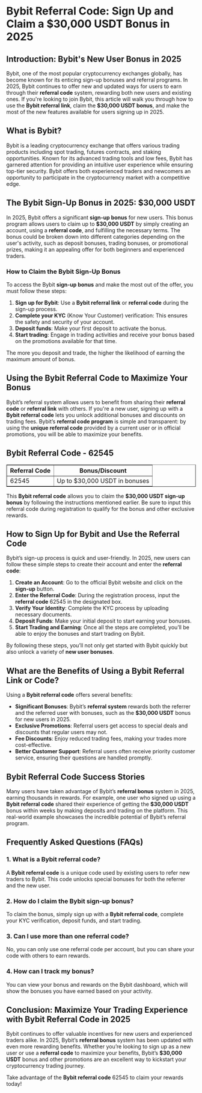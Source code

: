 <h1>Bybit Referral Code: Sign Up and Claim a $30,000 USDT Bonus in 2025</h1>
</header>

<section>
<h2>Introduction: Bybit's New User Bonus in 2025</h2>
<p>Bybit, one of the most popular cryptocurrency exchanges globally, has become known for its enticing sign-up bonuses and referral programs. In 2025, Bybit continues to offer new and updated ways for users to earn through their <strong>referral code</strong> system, rewarding both new users and existing ones. If you're looking to join Bybit, this article will walk you through how to use the <strong>Bybit referral link</strong>, claim the <strong>$30,000 USDT bonus</strong>, and make the most of the new features available for users signing up in 2025.</p>
</section>

<section>
<h2>What is Bybit?</h2>
<p>Bybit is a leading cryptocurrency exchange that offers various trading products including spot trading, futures contracts, and staking opportunities. Known for its advanced trading tools and low fees, Bybit has garnered attention for providing an intuitive user experience while ensuring top-tier security. Bybit offers both experienced traders and newcomers an opportunity to participate in the cryptocurrency market with a competitive edge.</p>
</section>

<section>
  <h2>The Bybit Sign-Up Bonus in 2025: $30,000 USDT</h2>
  <p>In 2025, Bybit offers a significant <strong>sign-up bonus</strong> for new users. This bonus program allows users to claim up to <strong>$30,000 USDT</strong> by simply creating an account, using a <strong>referral code</strong>, and fulfilling the necessary terms. The bonus could be broken down into different categories depending on the user's activity, such as deposit bonuses, trading bonuses, or promotional prizes, making it an appealing offer for both beginners and experienced traders.</p>

  <h3>How to Claim the Bybit Sign-Up Bonus</h3>
  <p>To access the Bybit <strong>sign-up bonus</strong> and make the most out of the offer, you must follow these steps:</p>
        <ol>
            <li><strong>Sign up for Bybit</strong>: Use a <strong>Bybit referral link</strong> or <strong>referral code</strong> during the sign-up process.</li>
            <li><strong>Complete your KYC</strong> (Know Your Customer) verification: This ensures the safety and security of your account.</li>
            <li><strong>Deposit funds</strong>: Make your first deposit to activate the bonus.</li>
            <li><strong>Start trading</strong>: Engage in trading activities and receive your bonus based on the promotions available for that time.</li>
        </ol>
  <p>The more you deposit and trade, the higher the likelihood of earning the maximum amount of bonus.</p>
</section>

<section>
    <h2>Using the Bybit Referral Code to Maximize Your Bonus</h2>
    <p>Bybit’s referral system allows users to benefit from sharing their <strong>referral code</strong> or <strong>referral link</strong> with others. If you're a new user, signing up with a <strong>Bybit referral code</strong> lets you unlock additional bonuses and discounts on trading fees. Bybit’s <strong>referral code program</strong> is simple and transparent: by using the <strong>unique referral code</strong> provided by a current user or in official promotions, you will be able to maximize your benefits.</p>
</section>

<section>
  <h2>Bybit Referral Code - 62545</h2>
  <table border="1">
            <tr>
                <th>Referral Code</th>
                <th>Bonus/Discount</th>
            </tr>
            <tr>
                <td>62545</td>
                <td>Up to $30,000 USDT in bonuses</td>
            </tr>
        </table>
  <p>This <strong>Bybit referral code</strong> allows you to claim the <strong>$30,000 USDT sign-up bonus</strong> by following the instructions mentioned earlier. Be sure to input this referral code during registration to qualify for the bonus and other exclusive rewards.</p>
</section>

<section>
<h2>How to Sign Up for Bybit and Use the Referral Code</h2>
<p>Bybit’s sign-up process is quick and user-friendly. In 2025, new users can follow these simple steps to create their account and enter the <strong>referral code</strong>:</p>
        <ol>
            <li><strong>Create an Account</strong>: Go to the official Bybit website and click on the <strong>sign-up</strong> button.</li>
            <li><strong>Enter the Referral Code</strong>: During the registration process, input the <strong>referral code</strong> 62545 in the designated box.</li>
            <li><strong>Verify Your Identity</strong>: Complete the KYC process by uploading necessary documents.</li>
            <li><strong>Deposit Funds</strong>: Make your initial deposit to start earning your bonuses.</li>
            <li><strong>Start Trading and Earning</strong>: Once all the steps are completed, you’ll be able to enjoy the bonuses and start trading on Bybit.</li>
        </ol>
    <p>By following these steps, you’ll not only get started with Bybit quickly but also unlock a variety of <strong>new user bonuses</strong>.</p>
</section>

<section>
  <h2>What are the Benefits of Using a Bybit Referral Link or Code?</h2>
  <p>Using a <strong>Bybit referral code</strong> offers several benefits:</p>
        <ul>
            <li><strong>Significant Bonuses</strong>: Bybit’s <strong>referral system</strong> rewards both the referrer and the referred user with bonuses, such as the <strong>$30,000 USDT</strong> bonus for new users in 2025.</li>
            <li><strong>Exclusive Promotions</strong>: Referral users get access to special deals and discounts that regular users may not.</li>
            <li><strong>Fee Discounts</strong>: Enjoy reduced trading fees, making your trades more cost-effective.</li>
            <li><strong>Better Customer Support</strong>: Referral users often receive priority customer service, ensuring their questions are handled promptly.</li>
        </ul>
  </section>

  <section>
  <h2>Bybit Referral Code Success Stories</h2>
  <p>Many users have taken advantage of Bybit’s <strong>referral bonus</strong> system in 2025, earning thousands in rewards. For example, one user who signed up using a <strong>Bybit referral code</strong> shared their experience of getting the <strong>$30,000 USDT</strong> bonus within weeks by making deposits and trading on the platform. This real-world example showcases the incredible potential of Bybit’s referral program.</p>
    </section>

  <section>
  <h2>Frequently Asked Questions (FAQs)</h2>
  <h3>1. What is a Bybit referral code?</h3>
  <p>A <strong>Bybit referral code</strong> is a unique code used by existing users to refer new traders to Bybit. This code unlocks special bonuses for both the referrer and the new user.</p>

  <h3>2. How do I claim the Bybit sign-up bonus?</h3>
  <p>To claim the bonus, simply sign up with a <strong>Bybit referral code</strong>, complete your KYC verification, deposit funds, and start trading.</p>

  <h3>3. Can I use more than one referral code?</h3>
  <p>No, you can only use one referral code per account, but you can share your code with others to earn rewards.</p>

  <h3>4. How can I track my bonus?</h3>
  <p>You can view your bonus and rewards on the Bybit dashboard, which will show the bonuses you have earned based on your activity.</p>
  </section>

<section>
<h2>Conclusion: Maximize Your Trading Experience with Bybit Referral Code in 2025</h2>
<p>Bybit continues to offer valuable incentives for new users and experienced traders alike. In 2025, Bybit’s <strong>referral bonus</strong> system has been updated with even more rewarding benefits. Whether you’re looking to sign up as a new user or use a <strong>referral code</strong> to maximize your benefits, Bybit’s <strong>$30,000 USDT</strong> bonus and other promotions are an excellent way to kickstart your cryptocurrency trading journey.</p>
<p>Take advantage of the <strong>Bybit referral code</strong> 62545 to claim your rewards today!</p>
  </section>
</body>
</html>
